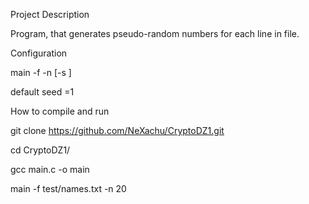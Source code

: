 Project Description

Program, that generates pseudo-random numbers for each line in file.

Configuration

main -f <file> -n <number cap> [-s <seed>]

default seed =1

How to compile and run

git clone https://github.com/NeXachu/CryptoDZ1.git

cd CryptoDZ1/

gcc main.c -o main

main -f test/names.txt -n 20
